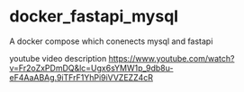 # docker_fastapi_mysql

A docker compose which conenects mysql and fastapi

youtube video description  https://www.youtube.com/watch?v=Fr2oZxPDmDQ&lc=Ugx6sYMW1p_9db8u-eF4AaABAg.9iTFrF1YhPi9iVVZEZZ4cR
